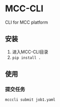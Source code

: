 # MCC-CLI

CLI for MCC platform

## 安装
1. 进入MCC-CLI目录
2. ``pip install .``

## 使用
### 提交任务
```bash
mcccli submit job1.yaml
```